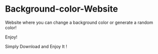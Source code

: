 # Background-color-Website
Website where you can change a background color or generate a random color!

Enjoy!

Simply Download and Enjoy It
!
